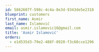 ```yaml
---
id: 5862607f-598c-4c4a-8e3d-9343de5e2318
blueprint: customers
first_name: Asmir
last_name: Islamović
email: asmir.islamovic16@gmail.com
title: 'Asmir Islamović'
orders:
  - e1d535d3-79e2-488f-8920-f3c68cce1296
---
```


